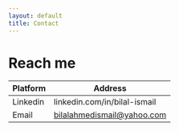 ```yaml
---
layout: default
title: Contact
---
```

# Reach me
|Platform|Address|
|--|--|
|Linkedin|linkedin.com/in/bilal-ismail|
|Email|bilalahmedismail@yahoo.com|
